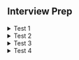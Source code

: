 ## Interview Prep

<!-- Test 1 -->
<details>
    <summary>Test 1</summary>
    <ul>
        <li><a>https://jsonplaceholder.typicode.com/users</a></li>   
        <li>Use the Api to connect and display on the dom</li>   
    </ul>
</details>

<!-- Test 2 -->
<details>
    <summary>Test 2</summary>
    <ul>
        <li><a>https://randomuser.me/api</a></li>   
        <li>Use a button displays a picture and name. Every time you click the button you display a new user</li>   
        <details>
            <summary>Tips</summary>
            <ul>
                <li>create a function outside of app, that receives the api call and returns the stringified version of the data</li>
                <li>create a onClick function that puts the data into an array</li>
                <li>make sure that the data received is parsed</li>
                <li></li>
            </ul>
        </details>
    </ul>
</details>

<!-- Test 3 -->
<details>
    <summary>Test 3</summary>
    <ul>
        <li><a>https://randomuser.me/api</a></li>
        <li>Using the API, display a list of cards that show each user's name and username</li>
        <li>add an input line that allows you to type and filter the cards that are displayed</li>
        <li>You can either filter it with every keystroke or with a button that activates the filter</li>
        <li>work on the css to make a display of cards that are evenly spaced out</li>
    </ul>
</details>


<details>
    <summary>Test 4</summary>
    <ul>
        <li>create a COUNTER app using useState inside a CLASS Component</li>
    </ul>
</details>